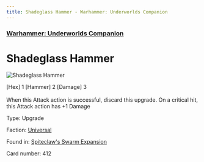 ```yaml
---
title: Shadeglass Hammer - Warhammer: Underworlds Companion
---
```


### [Warhammer: Underworlds Companion](https://guidokessels.github.io/wh-underworlds)

  

# Shadeglass Hammer

![Shadeglass Hammer](https://warhammerunderworlds.com/wp-content/uploads/sites/6/2018/02/412_ENG.png)

<div class="whu-weapon">[Hex] 1 [Hammer] 2 [Damage] 3</div><br /> When this Attack action is successful, discard this upgrade. On a critical hit, this Attack action has +1 Damage

Type: Upgrade

Faction: [Universal](https://guidokessels.github.io/wh-underworlds/factions/universal)

Found in: [Spiteclaw's Swarm Expansion](https://guidokessels.github.io/wh-underworlds/locations/spiteclaws-swarm-expansion)

Card number: 412
